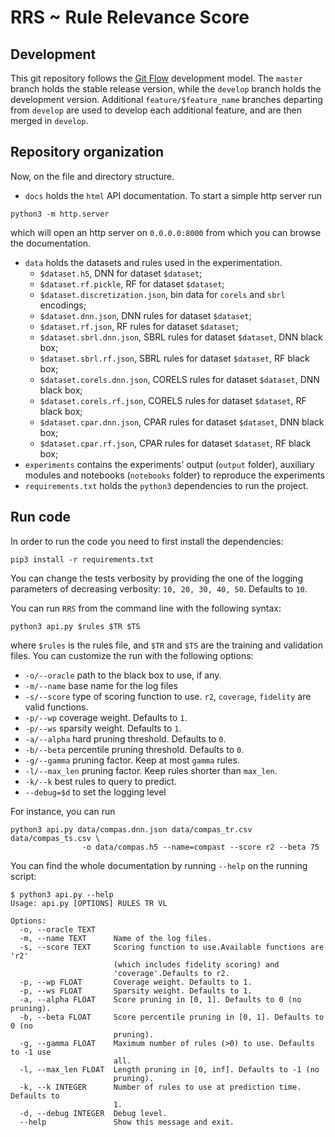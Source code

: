 # RRS ~ Rule Relevance Score

## Development
This git repository follows the [Git Flow](https://jeffkreeftmeijer.com/git-flow/) development model.
The `master` branch holds the stable release version, while the `develop` branch holds the development version.
Additional `feature/$feature_name` branches departing from `develop` are used to develop each additional feature,
and are then merged in `develop`.

## Repository organization
Now, on the file and directory structure. 

- `docs` holds the `html` API documentation. To start a simple http server run
```
python3 -m http.server
``` 
which will open an http server on `0.0.0.0:8000` from which you can browse the documentation.
- `data` holds the datasets and rules used in the experimentation.
    - `$dataset.h5`, DNN for dataset `$dataset`;
    - `$dataset.rf.pickle`, RF for dataset `$dataset`;
    - `$dataset.discretization.json`, bin data for `corels` and `sbrl` encodings;
    - `$dataset.dnn.json`, DNN rules for dataset `$dataset`;
    - `$dataset.rf.json`, RF rules for dataset `$dataset`;
    - `$dataset.sbrl.dnn.json`, SBRL rules for dataset `$dataset`, DNN black box;
    - `$dataset.sbrl.rf.json`, SBRL rules for dataset `$dataset`, RF black box;
    - `$dataset.corels.dnn.json`, CORELS rules for dataset `$dataset`, DNN black box;
    - `$dataset.corels.rf.json`, CORELS rules for dataset `$dataset`, RF black box;
    - `$dataset.cpar.dnn.json`, CPAR rules for dataset `$dataset`, DNN black box;
    - `$dataset.cpar.rf.json`, CPAR rules for dataset `$dataset`, RF black box;
- `experiments` contains the experiments' output (`output` folder), auxiliary modules and notebooks (`notebooks` folder)
    to reproduce the experiments     
- `requirements.txt` holds the `python3` dependencies to run the project.

## Run code
In order to run the code you need to first install the dependencies:
```
pip3 install -r requirements.txt
```

You can change the tests verbosity by providing the one of the logging parameters of decreasing verbosity: `10, 20, 30, 40, 50`.
Defaults to `10`.

You can run `RRS` from the command line with the following syntax:
```
python3 api.py $rules $TR $TS
```
where `$rules` is the rules file, and `$TR` and `$TS` are the training and validation files.
You can customize the run with the following options:
- `-o/--oracle` path to the black box to use, if any.
- `-m/--name` base name for the log files
- `-s/--score` type of scoring function to use. `r2`, `coverage`, `fidelity` are valid functions.
- `-p/--wp` coverage weight. Defaults to `1`.
- `-p/--ws` sparsity weight. Defaults to `1`.
- `-a/--alpha` hard pruning threshold. Defaults to `0`.
- `-b/--beta` percentile pruning threshold. Defaults to `0`.
- `-g/--gamma` pruning factor. Keep at most `gamma` rules.
- `-l/--max_len` pruning factor. Keep rules shorter than `max_len`.
- `-k/--k` best rules to query to predict.
- `--debug=$d` to set the logging level

For instance, you can run
```
python3 api.py data/compas.dnn.json data/compas_tr.csv data/compas_ts.csv \
                -o data/compas.h5 --name=compast --score r2 --beta 75
```
You can find the whole documentation by running `--help` on the running script:
```
$ python3 api.py --help
Usage: api.py [OPTIONS] RULES TR VL

Options:
  -o, --oracle TEXT
  -m, --name TEXT      Name of the log files.
  -s, --score TEXT     Scoring function to use.Available functions are 'r2'
                       (which includes fidelity scoring) and
                       'coverage'.Defaults to r2.
  -p, --wp FLOAT       Coverage weight. Defaults to 1.
  -p, --ws FLOAT       Sparsity weight. Defaults to 1.
  -a, --alpha FLOAT    Score pruning in [0, 1]. Defaults to 0 (no pruning).
  -b, --beta FLOAT     Score percentile pruning in [0, 1]. Defaults to 0 (no
                       pruning).
  -g, --gamma FLOAT    Maximum number of rules (>0) to use. Defaults to -1 use
                       all.
  -l, --max_len FLOAT  Length pruning in [0, inf]. Defaults to -1 (no
                       pruning).
  -k, --k INTEGER      Number of rules to use at prediction time. Defaults to
                       1.
  -d, --debug INTEGER  Debug level.
  --help               Show this message and exit.


```